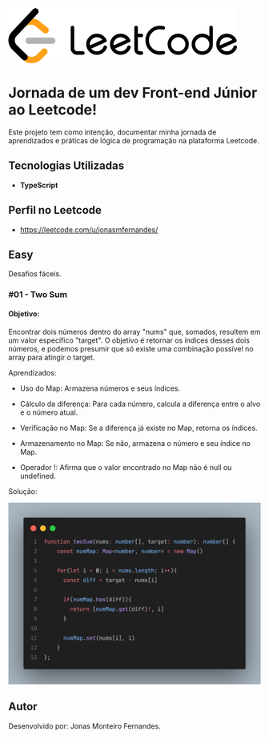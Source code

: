 <img src="assets/leetcodeBannerv2.png">


# Jornada de um dev Front-end Júnior ao Leetcode!

Este projeto tem como intenção, documentar minha jornada de aprendizados e práticas de lógica de programação na plataforma Leetcode.

## Tecnologias Utilizadas

- **TypeScript**

## Perfil no Leetcode
- https://leetcode.com/u/jonasmfernandes/

## Easy 

Desafios fáceis.
### #01 - Two Sum

#### Objetivo:
Encontrar dois números dentro do array "nums" que, somados, resultem em um valor específico "target".  O objetivo é retornar os índices desses dois números, e podemos presumir que só existe uma combinação possível no array para atingir o target.

Aprendizados: 
- Uso do Map: Armazena números e seus índices.

- Cálculo da diferença: Para cada número, calcula a diferença entre o alvo e o número atual.

- Verificação no Map: Se a diferença já existe no Map, retorna os índices.

- Armazenamento no Map: Se não, armazena o número e seu índice no Map.

- Operador !: Afirma que o valor encontrado no Map não é null ou undefined.
  
Solução:

<img src="assets/twoSum.png">

## Autor 
Desenvolvido por: Jonas Monteiro Fernandes.
